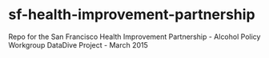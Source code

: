 # sf-health-improvement-partnership
Repo for the San Francisco Health Improvement Partnership - Alcohol Policy Workgroup DataDive Project - March 2015
